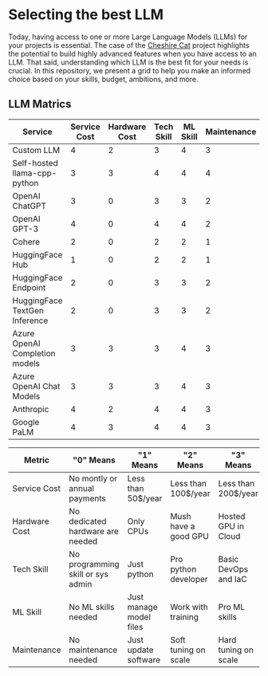 # Selecting the best LLM

Today, having access to one or more Large Language Models (LLMs) for your projects is essential. The case of the [Cheshire Cat](https://github.com/cheshire-cat-ai/core) project highlights the potential to build highly advanced features when you have access to an LLM. That said, understanding which LLM is the best fit for your needs is crucial. In this repository, we present a grid to help you make an informed choice based on your skills, budget, ambitions, and more.

## LLM Matrics

| Service                        | Service Cost | Hardware Cost | Tech Skill | ML Skill | Maintenance |
|--------------------------------|--------------|---------------|------------|----------|-------------|
| Custom LLM                     | 4            | 2             | 3          | 4        | 3           |
| Self-hosted llama-cpp-python   | 3            | 3             | 4          | 4        | 4           |
| OpenAI ChatGPT                 | 3            | 0             | 3          | 3        | 2           |
| OpenAI GPT-3                   | 4            | 0             | 4          | 4        | 2           |
| Cohere                         | 2            | 0             | 2          | 2        | 1           |
| HuggingFace Hub                | 1            | 0             | 2          | 2        | 1           |
| HuggingFace Endpoint           | 2            | 0             | 3          | 3        | 2           |
| HuggingFace TextGen Inference  | 2            | 0             | 3          | 3        | 2           |
| Azure OpenAI Completion models | 3            | 3             | 3          | 4        | 3           |
| Azure OpenAI Chat Models       | 3            | 3             | 3          | 4        | 3           |
| Anthropic                      | 4            | 2             | 4          | 4        | 3           |
| Google PaLM                    | 4            | 3             | 4          | 4        | 3           |


| Metric           | "0" Means                           | "1" Means               | "2" Means            | "3" Means             | "4" Means                | 
|------------------|-------------------------------------|-------------------------|----------------------|-----------------------|--------------------------|
| Service Cost     | No montly or annual payments        | Less than 50$/year      | Less than 100$/year  | Less than 200$/year   | More than 500$/year      |
| Hardware Cost    | No dedicated hardware are needed    | Only CPUs               | Mush have a good GPU | Hosted GPU in Cloud   | Advanced Cloud           |
| Tech Skill       | No programming skill or sys admin   | Just python             | Pro python developer | Basic DevOps and IaC  | Pro DevOps and IaC       |
| ML Skill         | No ML skills needed                 | Just manage model files | Work with training   | Pro ML skills         | Pro ML and Domain Espert |
| Maintenance      | No maintenance needed               | Just update software    | Soft tuning on scale | Hard tuning on scale  | Human supervisor needed  |
